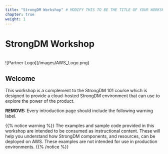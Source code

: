 ```yaml
---
title: "StrongDM Workshop" # MODIFY THIS TO BE THE TITLE OF YOUR WORKSHOP
chapter: true
weight: 1
---
```


# StrongDM Workshop <!-- CHANGE THIS TO BE THE TITLE OF YOUR WORKSHOP -->
<br>
![Partner Logo](/images/AWS_Logo.png)  <!-- ADD YOUR PARTNER LOGO HERE USING THE INSTRUCTIONS BELOW -->
<br>

## Welcome

This workshop is a complement to the StrongDM 101 course which is designed to provide a cloud-hosted StrongDM environment that can use to explore the power of the product.


**REMOVE:** Every introduction page should include the following warning label.

{{% notice warning %}}
The examples and sample code provided in this workshop are intended to be consumed as instructional content. These will help you understand how StrongDM components, and resources, can be deployed on AWS. These examples are not intended for use in production environments.
{{% /notice %}}
